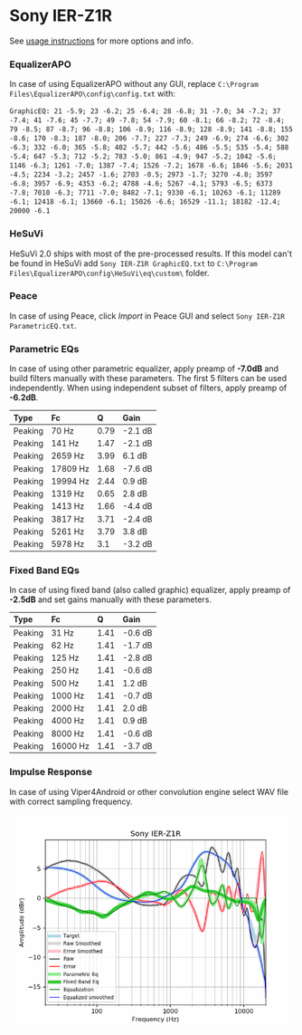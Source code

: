 # Sony IER-Z1R
See [usage instructions](https://github.com/jaakkopasanen/AutoEq#usage) for more options and info.

### EqualizerAPO
In case of using EqualizerAPO without any GUI, replace `C:\Program Files\EqualizerAPO\config\config.txt`
with:
```
GraphicEQ: 21 -5.9; 23 -6.2; 25 -6.4; 28 -6.8; 31 -7.0; 34 -7.2; 37 -7.4; 41 -7.6; 45 -7.7; 49 -7.8; 54 -7.9; 60 -8.1; 66 -8.2; 72 -8.4; 79 -8.5; 87 -8.7; 96 -8.8; 106 -8.9; 116 -8.9; 128 -8.9; 141 -8.8; 155 -8.6; 170 -8.3; 187 -8.0; 206 -7.7; 227 -7.3; 249 -6.9; 274 -6.6; 302 -6.3; 332 -6.0; 365 -5.8; 402 -5.7; 442 -5.6; 486 -5.5; 535 -5.4; 588 -5.4; 647 -5.3; 712 -5.2; 783 -5.0; 861 -4.9; 947 -5.2; 1042 -5.6; 1146 -6.3; 1261 -7.0; 1387 -7.4; 1526 -7.2; 1678 -6.6; 1846 -5.6; 2031 -4.5; 2234 -3.2; 2457 -1.6; 2703 -0.5; 2973 -1.7; 3270 -4.8; 3597 -6.8; 3957 -6.9; 4353 -6.2; 4788 -4.6; 5267 -4.1; 5793 -6.5; 6373 -7.8; 7010 -6.3; 7711 -7.0; 8482 -7.1; 9330 -6.1; 10263 -6.1; 11289 -6.1; 12418 -6.1; 13660 -6.1; 15026 -6.6; 16529 -11.1; 18182 -12.4; 20000 -6.1
```

### HeSuVi
HeSuVi 2.0 ships with most of the pre-processed results. If this model can't be found in HeSuVi add
`Sony IER-Z1R GraphicEQ.txt` to `C:\Program Files\EqualizerAPO\config\HeSuVi\eq\custom\` folder.

### Peace
In case of using Peace, click *Import* in Peace GUI and select `Sony IER-Z1R ParametricEQ.txt`.

### Parametric EQs
In case of using other parametric equalizer, apply preamp of **-7.0dB** and build filters manually
with these parameters. The first 5 filters can be used independently.
When using independent subset of filters, apply preamp of **-6.2dB**.

| Type    | Fc       |    Q | Gain    |
|:--------|:---------|:-----|:--------|
| Peaking | 70 Hz    | 0.79 | -2.1 dB |
| Peaking | 141 Hz   | 1.47 | -2.1 dB |
| Peaking | 2659 Hz  | 3.99 | 6.1 dB  |
| Peaking | 17809 Hz | 1.68 | -7.6 dB |
| Peaking | 19994 Hz | 2.44 | 0.9 dB  |
| Peaking | 1319 Hz  | 0.65 | 2.8 dB  |
| Peaking | 1413 Hz  | 1.66 | -4.4 dB |
| Peaking | 3817 Hz  | 3.71 | -2.4 dB |
| Peaking | 5261 Hz  | 3.79 | 3.8 dB  |
| Peaking | 5978 Hz  | 3.1  | -3.2 dB |

### Fixed Band EQs
In case of using fixed band (also called graphic) equalizer, apply preamp of **-2.5dB** and set
gains manually with these parameters.

| Type    | Fc       |    Q | Gain    |
|:--------|:---------|:-----|:--------|
| Peaking | 31 Hz    | 1.41 | -0.6 dB |
| Peaking | 62 Hz    | 1.41 | -1.7 dB |
| Peaking | 125 Hz   | 1.41 | -2.8 dB |
| Peaking | 250 Hz   | 1.41 | -0.6 dB |
| Peaking | 500 Hz   | 1.41 | 1.2 dB  |
| Peaking | 1000 Hz  | 1.41 | -0.7 dB |
| Peaking | 2000 Hz  | 1.41 | 2.0 dB  |
| Peaking | 4000 Hz  | 1.41 | 0.9 dB  |
| Peaking | 8000 Hz  | 1.41 | -0.6 dB |
| Peaking | 16000 Hz | 1.41 | -3.7 dB |

### Impulse Response
In case of using Viper4Android or other convolution engine select WAV file with correct sampling frequency.

![](https://raw.githubusercontent.com/jaakkopasanen/AutoEq/master/results/oratory1990/usound/Sony%20IER-Z1R/Sony%20IER-Z1R.png)